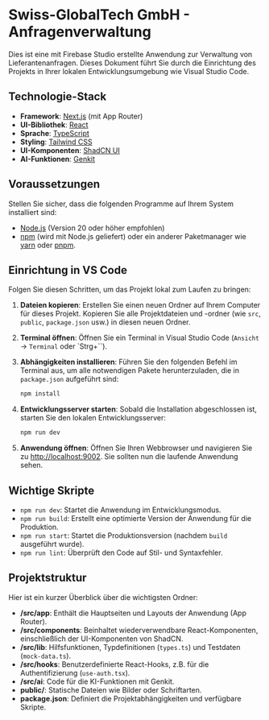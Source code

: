# Swiss-GlobalTech GmbH - Anfragenverwaltung

Dies ist eine mit Firebase Studio erstellte Anwendung zur Verwaltung von Lieferantenanfragen. Dieses Dokument führt Sie durch die Einrichtung des Projekts in Ihrer lokalen Entwicklungsumgebung wie Visual Studio Code.

## Technologie-Stack

*   **Framework**: [Next.js](https://nextjs.org/) (mit App Router)
*   **UI-Bibliothek**: [React](https://react.dev/)
*   **Sprache**: [TypeScript](https://www.typescriptlang.org/)
*   **Styling**: [Tailwind CSS](https://tailwindcss.com/)
*   **UI-Komponenten**: [ShadCN UI](https://ui.shadcn.com/)
*   **AI-Funktionen**: [Genkit](https://firebase.google.com/docs/genkit)

## Voraussetzungen

Stellen Sie sicher, dass die folgenden Programme auf Ihrem System installiert sind:
*   [Node.js](https://nodejs.org/en/) (Version 20 oder höher empfohlen)
*   [npm](https://www.npmjs.com/) (wird mit Node.js geliefert) oder ein anderer Paketmanager wie [yarn](https://yarnpkg.com/) oder [pnpm](https://pnpm.io/).

## Einrichtung in VS Code

Folgen Sie diesen Schritten, um das Projekt lokal zum Laufen zu bringen:

1.  **Dateien kopieren**: Erstellen Sie einen neuen Ordner auf Ihrem Computer für dieses Projekt. Kopieren Sie alle Projektdateien und -ordner (wie `src`, `public`, `package.json` usw.) in diesen neuen Ordner.

2.  **Terminal öffnen**: Öffnen Sie ein Terminal in Visual Studio Code (`Ansicht` -> `Terminal` oder `Strg+``).

3.  **Abhängigkeiten installieren**: Führen Sie den folgenden Befehl im Terminal aus, um alle notwendigen Pakete herunterzuladen, die in `package.json` aufgeführt sind:
    ```bash
    npm install
    ```

4.  **Entwicklungsserver starten**: Sobald die Installation abgeschlossen ist, starten Sie den lokalen Entwicklungsserver:
    ```bash
    npm run dev
    ```

5.  **Anwendung öffnen**: Öffnen Sie Ihren Webbrowser und navigieren Sie zu [http://localhost:9002](http://localhost:9002). Sie sollten nun die laufende Anwendung sehen.

## Wichtige Skripte

*   `npm run dev`: Startet die Anwendung im Entwicklungsmodus.
*   `npm run build`: Erstellt eine optimierte Version der Anwendung für die Produktion.
*   `npm run start`: Startet die Produktionsversion (nachdem `build` ausgeführt wurde).
*   `npm run lint`: Überprüft den Code auf Stil- und Syntaxfehler.

## Projektstruktur

Hier ist ein kurzer Überblick über die wichtigsten Ordner:

*   **/src/app**: Enthält die Hauptseiten und Layouts der Anwendung (App Router).
*   **/src/components**: Beinhaltet wiederverwendbare React-Komponenten, einschließlich der UI-Komponenten von ShadCN.
*   **/src/lib**: Hilfsfunktionen, Typdefinitionen (`types.ts`) und Testdaten (`mock-data.ts`).
*   **/src/hooks**: Benutzerdefinierte React-Hooks, z.B. für die Authentifizierung (`use-auth.tsx`).
*   **/src/ai**: Code für die KI-Funktionen mit Genkit.
*   **public/**: Statische Dateien wie Bilder oder Schriftarten.
*   **package.json**: Definiert die Projektabhängigkeiten und verfügbare Skripte.
